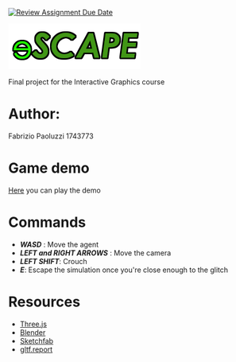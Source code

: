 [![Review Assignment Due Date](https://classroom.github.com/assets/deadline-readme-button-24ddc0f5d75046c5622901739e7c5dd533143b0c8e959d652212380cedb1ea36.svg)](https://classroom.github.com/a/9ItdZzWA)

![Project logo](./models/Logo.png)

Final project for the Interactive Graphics course

# Author:

Fabrizio Paoluzzi 1743773

# Game demo

[Here](https://sapienzainteractivegraphicscourse.github.io/final-project-paoluzzi/) you can play the demo

# Commands

- **_WASD_** : Move the agent
- **_LEFT and RIGHT ARROWS_** : Move the camera
- **_LEFT SHIFT_**: Crouch
- **_E_**: Escape the simulation once you're close enough to the glitch

# Resources

- [Three.js](https://threejs.org/)
- [Blender](https://www.blender.org/)
- [Sketchfab](https://sketchfab.com/feed)
- [gltf.report](https://gltf.report/)